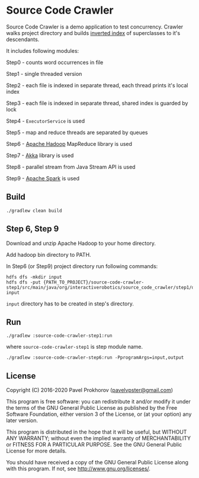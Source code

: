 # Source Code Crawler

Source Code Crawler is a demo application to test concurrency.
Crawler walks project directory and builds [inverted index](https://en.wikipedia.org/wiki/Inverted_index) of superclasses to it's descendants.

It includes following modules:

Step0 - counts word occurrences in file

Step1 - single threaded version

Step2 - each file is indexed in separate thread, each thread prints it's local index

Step3 - each file is indexed in separate thread, shared index is guarded by lock

Step4 - ```ExecutorService``` is used

Step5 - map and reduce threads are separated by queues

Step6 - [Apache Hadoop](http://hadoop.apache.org/) MapReduce library is used

Step7 - [Akka](http://akka.io/) library is used

Step8 - parallel stream from Java Stream API is used

Step9 - [Apache Spark](https://spark.apache.org/) is used

## Build

```
./gradlew clean build
```

## Step 6, Step 9

Download and unzip Apache Hadoop to your home directory.

Add hadoop bin directory to PATH.

In Step6 (or Step9) project directory run following commands:

```
hdfs dfs -mkdir input
hdfs dfs -put {PATH_TO_PROJECT}/source-code-crawler-step1/src/main/java/org/interactiverobotics/source_code_crawler/step1/dummy/*.java input
```

```input``` directory has to be created in step's directory.

## Run

```
./gradlew :source-code-crawler-step1:run
```

where `source-code-crawler-step1` is step module name.

```
./gradlew :source-code-crawler-step6:run -PprogramArgs=input,output
```

## License

Copyright (C) 2016-2020 Pavel Prokhorov (pavelvpster@gmail.com)


This program is free software: you can redistribute it and/or modify
it under the terms of the GNU General Public License as published by
the Free Software Foundation, either version 3 of the License, or
(at your option) any later version.

This program is distributed in the hope that it will be useful,
but WITHOUT ANY WARRANTY; without even the implied warranty of
MERCHANTABILITY or FITNESS FOR A PARTICULAR PURPOSE.  See the
GNU General Public License for more details.

You should have received a copy of the GNU General Public License
along with this program.  If not, see <http://www.gnu.org/licenses/>.
